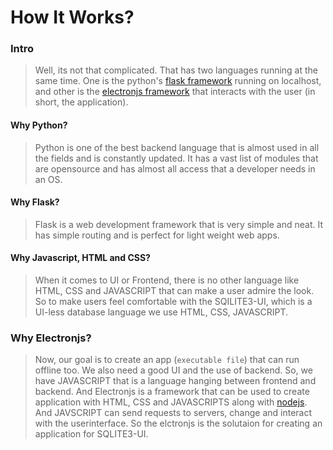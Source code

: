 # How It Works?

### Intro
> Well, its not that complicated. That has two languages running at the same time. One is the python's [flask framework](https://pypi.org/project/Flask/) running on localhost, and other is the [electronjs framework](https://electronjs.org) that interacts with the user (in short, the application).

#### Why Python?
> Python is one of the best backend language that is almost used in all the fields and is constantly updated. It has a vast list of modules that are opensource and has almost all access that a developer needs in an OS.

#### Why Flask?
> Flask is a web development framework that is very simple and neat. It has simple routing and is perfect for light weight web apps.

#### Why Javascript, HTML and CSS?
> When it comes to UI or Frontend, there is no other language like HTML, CSS and JAVASCRIPT that can make a user admire the look. So to make users feel comfortable with the SQILITE3-UI, which is a UI-less database language we use HTML, CSS, JAVASCRIPT.

### Why Electronjs?
> Now, our goal is to create an app (`executable file`) that can run offline too. We also need a good UI and the use of backend. So, we have JAVASCRIPT that is a language hanging between frontend and backend. And Electronjs is a framework that can be used to create application with HTML, CSS and JAVASCRIPTS along with [nodejs](https://nodejs.org). And JAVSCRIPT can send requests to servers, change and interact with the userinterface. So the elctronjs is the solutaion for creating an application for SQLITE3-UI.
